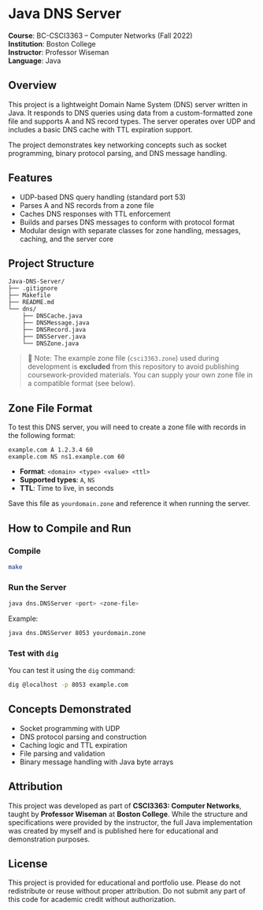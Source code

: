 # Java DNS Server

**Course**: BC-CSCI3363 – Computer Networks (Fall 2022)  
**Institution**: Boston College  
**Instructor**: Professor Wiseman  
**Language**: Java

## Overview

This project is a lightweight Domain Name System (DNS) server written in Java. It responds to DNS queries using data from a custom-formatted zone file and supports A and NS record types. The server operates over UDP and includes a basic DNS cache with TTL expiration support.

The project demonstrates key networking concepts such as socket programming, binary protocol parsing, and DNS message handling.

## Features

- UDP-based DNS query handling (standard port 53)
- Parses A and NS records from a zone file
- Caches DNS responses with TTL enforcement
- Builds and parses DNS messages to conform with protocol format
- Modular design with separate classes for zone handling, messages, caching, and the server core

## Project Structure

```
Java-DNS-Server/
├── .gitignore
├── Makefile
├── README.md
└── dns/
    ├── DNSCache.java
    ├── DNSMessage.java
    ├── DNSRecord.java
    ├── DNSServer.java
    └── DNSZone.java
```

> 📝 Note: The example zone file (`csci3363.zone`) used during development is **excluded** from this repository to avoid publishing coursework-provided materials. You can supply your own zone file in a compatible format (see below).

## Zone File Format

To test this DNS server, you will need to create a zone file with records in the following format:

```
example.com A 1.2.3.4 60
example.com NS ns1.example.com 60
```

- **Format**: `<domain> <type> <value> <ttl>`
- **Supported types**: `A`, `NS`
- **TTL**: Time to live, in seconds

Save this file as `yourdomain.zone` and reference it when running the server.

## How to Compile and Run

### Compile

```bash
make
```

### Run the Server

```bash
java dns.DNSServer <port> <zone-file>
```

Example:
```bash
java dns.DNSServer 8053 yourdomain.zone
```

### Test with `dig`

You can test it using the `dig` command:

```bash
dig @localhost -p 8053 example.com
```

## Concepts Demonstrated

- Socket programming with UDP
- DNS protocol parsing and construction
- Caching logic and TTL expiration
- File parsing and validation
- Binary message handling with Java byte arrays

## Attribution

This project was developed as part of **CSCI3363: Computer Networks**, taught by **Professor Wiseman** at **Boston College**. While the structure and specifications were provided by the instructor, the full Java implementation was created by myself and is published here for educational and demonstration purposes.

## License

This project is provided for educational and portfolio use. Please do not redistribute or reuse without proper attribution. Do not submit any part of this code for academic credit without authorization.

